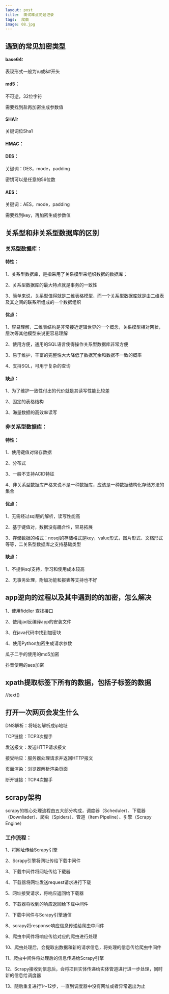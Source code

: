 ```yaml
---
layout: post
title:  面试难点问题记录
tags:  爬虫
image: 08.jpg
---
```


## 遇到的常见加密类型

####  base64:

表现形式一般为\u或&#开头

#### md5：

不可逆，32位字符

需要找到盐再加密生成参数值

#### SHA1:

关键词位Sha1

#### HMAC：

#### DES：

关键词：DES，mode，padding

密钥可以是任意的56位数

#### AES：

关键词：AES，mode，padding

需要找到key，再加密生成参数值

## 关系型和非关系型数据库的区别

### 关系型数据库：

#### 特性：

1、关系型数据库，是指采用了关系模型来组织数据的数据库；

2、关系型数据库的最大特点就是事务的一致性

3、简单来说，关系型值得就是二维表格模型，而一个关系型数据库就是由二维表及其之间的联系所组成的一个数据组织

#### 优点：

1、容易理解，二维表结构是非常接近逻辑世界的一个概念，关系模型相对网状，层次等其他模型来说更容易理解

2、使用方便，通用的SQL语言使得操作关系型数据库非常方便

3、易于维护，丰富的完整性大大降低了数据冗余和数据不一致的概率

4、支持SQL，可用于复杂的查询

#### 缺点：

1、为了维护一致性付出的代价就是其读写性能比较差

2、固定的表格结构

3、海量数据的高效率读写

### 非关系型数据库：

#### 特性：

1、使用键值对储存数据

2、分布式

3、一般不支持ACID特征

4、非关系型数据库严格来说不是一种数据库，应该是一种数据结构化存储方法的集合

#### 优点：

1、无需经过sql层的解析，读写性能高

2、基于键值对，数据没有耦合性，容易拓展

3、存储数据的格式：nosql的存储格式是key，value形式，图片形式、文档形式等等，二关系型数据库之支持基础类型

#### 缺点：

1、不提供sql支持，学习和使用成本较高

2、无事务处理，附加功能和报表等支持也不好

## app逆向的过程以及其中遇到的的加密，怎么解决

1、使用fiddler 查找接口

2、使用jad反编译app的安装文件

3、在java代码中找到加密块

4、使用Python加密生成请求参数

瓜子二手的使用的md5加密

抖音使用的aes加密

## xpath提取标签下所有的数据，包括子标签的数据

//text()

## 打开一次网页会发生什么

DNS解析：将域名解析成ip地址

TCP链接：TCP3次握手

发送报文：发送HTTP请求报文

接受响应：服务器处理请求并返回HTTP报文

页面渲染：浏览器解析渲染页面

断开链接：TCP4次握手

## scrapy架构

scrapy的核心处理流程由五大部分构成，调度器（Scheduler）、下载器（Downliader）、爬虫（Spiders）、管道（Item Pipeline）、引擎（Scrapy Engine）

### 工作流程：

1、将网址传给Scrapy引擎

2、Scrapy引擎将网址传给下载中间件

3、下载中间件将网址传给下载器

4、下载器将网址发送request请求进行下载

5、网址接受请求，将响应返回给下载器

6、下载器将收到的响应返回给下载中间件

7、下载中间件与Scrapy引擎通信

8、scrapy将response响应信息传递给爬虫中间件

9、爬虫中间件将响应传给对应的爬虫进行处理

10、爬虫处理后，会提取出数据和新的请求信息，将处理的信息传给爬虫中间件

11、爬虫中间件将处理后的信息传递给Scrapy引擎

12、Scrapy接收到信息后，会将项目实体传递给实体管道进行进一步处理，同时新的信息给调度器

13、随后重复进行1～12步，一直到调度器中没有网址或者异常退出为止

